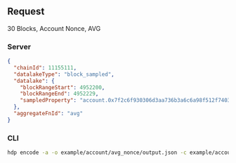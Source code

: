 ## Request

30 Blocks, Account Nonce, AVG

### Server

```json
{
  "chainId": 11155111,
  "datalakeType": "block_sampled",
  "datalake": {
    "blockRangeStart": 4952200,
    "blockRangeEnd": 4952229,
    "sampledProperty": "account.0x7f2c6f930306d3aa736b3a6c6a98f512f74036d4.nonce"
  },
  "aggregateFnId": "avg"
}
```

### CLI

```bash
hdp encode -a -o example/account/avg_nonce/output.json -c example/account/avg_nonce/input.json "avg" -b 4952200 4952229 "account.0x7f2c6f930306d3aa736b3a6c6a98f512f74036d4.nonce" 1
```
